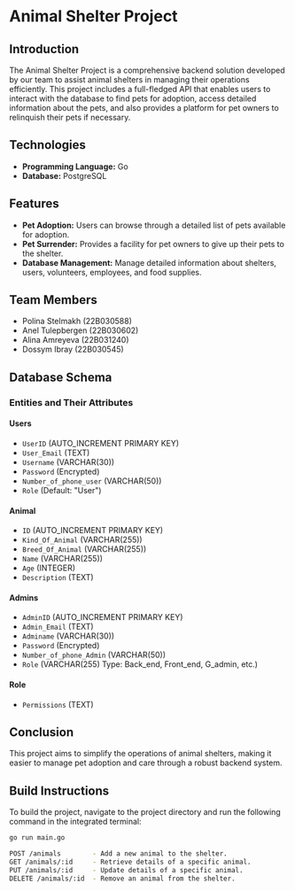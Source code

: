# Animal Shelter Project

## Introduction
The Animal Shelter Project is a comprehensive backend solution developed by our team to assist animal shelters in managing their operations efficiently. This project includes a full-fledged API that enables users to interact with the database to find pets for adoption, access detailed information about the pets, and also provides a platform for pet owners to relinquish their pets if necessary.

## Technologies
- **Programming Language:** Go
- **Database:** PostgreSQL

## Features
- **Pet Adoption:** Users can browse through a detailed list of pets available for adoption.
- **Pet Surrender:** Provides a facility for pet owners to give up their pets to the shelter.
- **Database Management:** Manage detailed information about shelters, users, volunteers, employees, and food supplies.

## Team Members
- Polina Stelmakh (22B030588)
- Anel Tulepbergen (22B030602)
- Alina Amreyeva (22B031240)
- Dossym Ibray (22B030545)
## Database Schema

### Entities and Their Attributes

#### Users
- `UserID` (AUTO_INCREMENT PRIMARY KEY)
- `User_Email` (TEXT)
- `Username` (VARCHAR(30))
- `Password` (Encrypted)
- `Number_of_phone_user` (VARCHAR(50))
- `Role` (Default: "User")

#### Animal
- `ID` (AUTO_INCREMENT PRIMARY KEY)
- `Kind_Of_Animal` (VARCHAR(255))
- `Breed_Of_Animal` (VARCHAR(255))
- `Name` (VARCHAR(255))
- `Age` (INTEGER)
- `Description` (TEXT)

#### Admins
- `AdminID` (AUTO_INCREMENT PRIMARY KEY)
- `Admin_Email` (TEXT)
- `Adminame` (VARCHAR(30))
- `Password` (Encrypted)
- `Number_of_phone_Admin` (VARCHAR(50))
- `Role` (VARCHAR(255) Type: Back_end, Front_end, G_admin, etc.)

#### Role
- `Permissions` (TEXT)

## Conclusion

This project aims to simplify the operations of animal shelters, making it easier to manage pet adoption and care through a robust backend system.

## Build Instructions
To build the project, navigate to the project directory and run the following command in the integrated terminal:
```bash
go run main.go

POST /animals        - Add a new animal to the shelter.
GET /animals/:id     - Retrieve details of a specific animal.
PUT /animals/:id     - Update details of a specific animal.
DELETE /animals/:id  - Remove an animal from the shelter.


